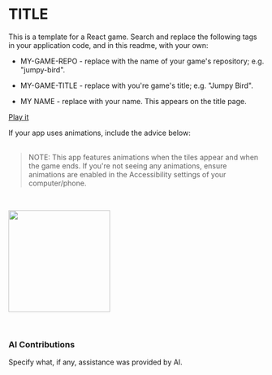 # TITLE

This is a template for a React game. 
Search and replace the following tags in your application code, and in this readme, with your own:

* MY-GAME-REPO - replace with the name of your game's repository; e.g. "jumpy-bird".

* MY-GAME-TITLE - replace with you're game's title; e.g. "Jumpy Bird".

* MY NAME - replace with your name. This appears on the title page.

<a href='https://zenrajko.github.io/MY-GAME-REPO/' target="_blank">Play it</a>

If your app uses animations, include the advice below:
<br><br>
>NOTE: This app features animations when the tiles appear and when the game ends. If you're not seeing any animations, ensure animations are enabled in the Accessibility settings of your computer/phone.
<br>
<p>
  <a href='https://zenrajko.github.io/MY-GAME-REPO/' target="_blank"><img src="https://github.com/user-attachments/assets/1ca2efac-6a94-4e2e-9c17-35d7eee79d38" width="200" /></a>
</p>

<br>

### AI Contributions

Specify what, if any, assistance was provided by AI.

